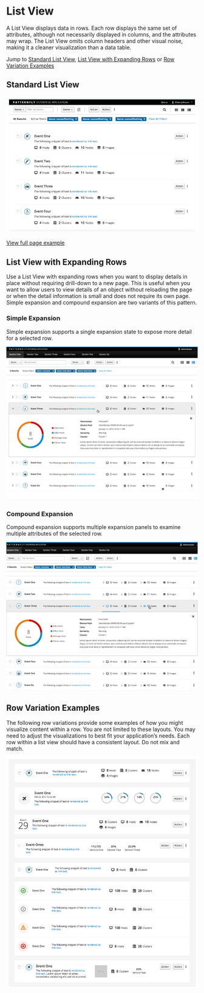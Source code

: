 # List View

A List View displays data in rows. Each row displays the same set of attributes, although not necessarily displayed in columns, and the attributes may wrap. The List View omits column headers and other visual noise, making it a cleaner visualization than a data table.

Jump to [Standard List View](https://www.patternfly.org/pattern-library/content-views/list-view/#/standard), [List View with Expanding Rows](https://www.patternfly.org/pattern-library/content-views/list-view/#/expanding-rows) or [Row Variation Examples](https://www.patternfly.org/pattern-library/content-views/list-view/#/row-variations)

## Standard List View

![List view](img/list-view-html.png)

[View full page example](https://www.patternfly.org/pattern-library/content-views/list-view/list-view.html#_)

## List View with Expanding Rows


Use a List View with expanding rows when you want to display details in place without requiring drill-down to a new page. This is useful when you want to allow users to view details of an object without reloading the page or when the detail information is small and does not require its own page. Simple expansion and compound expansion are two variants of this pattern.

### Simple Expansion

Simple expansion supports a single expansion state to expose more detail for a selected row.

![List view with an expanded row](img/list-view-simple-expansion.png)

### Compound Expansion

Compound expansion supports multiple expansion panels to examine multiple attributes of the selected row.

![List view with compound row expansion](img/list-view-compound-expansion-example.png)

## Row Variation Examples

The following row variations provide some examples of how you might visualize content within a row. You are not limited to these layouts. You may need to adjust the visualizations to best fit your application’s needs. Each row within a list view should have a consistent layout. Do not mix and match.

![List view row variations](img/list-view-html2.png)
